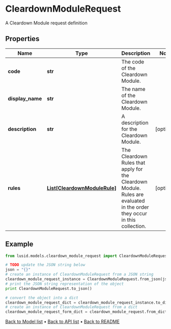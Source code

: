 # CleardownModuleRequest

A Cleardown Module request definition

## Properties
Name | Type | Description | Notes
------------ | ------------- | ------------- | -------------
**code** | **str** | The code of the Cleardown Module. | 
**display_name** | **str** | The name of the Cleardown Module. | 
**description** | **str** | A description for the Cleardown Module. | [optional] 
**rules** | [**List[CleardownModuleRule]**](CleardownModuleRule.md) | The Cleardown Rules that apply for the Cleardown Module. Rules are evaluated in the order they occur in this collection. | [optional] 

## Example

```python
from lusid.models.cleardown_module_request import CleardownModuleRequest

# TODO update the JSON string below
json = "{}"
# create an instance of CleardownModuleRequest from a JSON string
cleardown_module_request_instance = CleardownModuleRequest.from_json(json)
# print the JSON string representation of the object
print CleardownModuleRequest.to_json()

# convert the object into a dict
cleardown_module_request_dict = cleardown_module_request_instance.to_dict()
# create an instance of CleardownModuleRequest from a dict
cleardown_module_request_form_dict = cleardown_module_request.from_dict(cleardown_module_request_dict)
```
[Back to Model list](../README.md#documentation-for-models) &#8226; [Back to API list](../README.md#documentation-for-api-endpoints) &#8226; [Back to README](../README.md)


